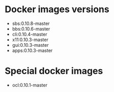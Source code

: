 # Docker images versions

* sbs:0.10.8-master
* bbs:0.10.6-master
* cli:0.10.4-master
* x11:0.10.3-master
* gui:0.10.3-master
* apps:0.10.3-master

# Special docker images

* ocl:0.10.1-master
